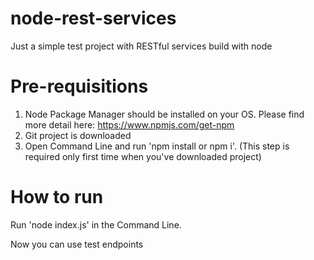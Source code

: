 # node-rest-services
Just a simple test project with RESTful services build with node

# Pre-requisitions
1. Node Package Manager should be installed on your OS. Please find more detail here: https://www.npmjs.com/get-npm
2. Git project is downloaded
3. Open Command Line and run 'npm install or npm i'. (This step is required only first time when you've downloaded project)

# How to run
Run 'node index.js' in the Command Line. 

Now you can use test endpoints

